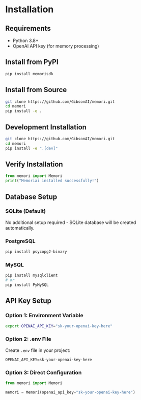 # Installation

## Requirements

- Python 3.8+
- OpenAI API key (for memory processing)

## Install from PyPI

```bash
pip install memorisdk
```

## Install from Source

```bash
git clone https://github.com/GibsonAI/memori.git
cd memori
pip install -e .
```

## Development Installation

```bash
git clone https://github.com/GibsonAI/memori.git
cd memori
pip install -e ".[dev]"
```

## Verify Installation

```python
from memori import Memori
print("Memoriai installed successfully!")
```

## Database Setup

### SQLite (Default)
No additional setup required - SQLite database will be created automatically.

### PostgreSQL
```bash
pip install psycopg2-binary
```

### MySQL
```bash
pip install mysqlclient
# or
pip install PyMySQL
```

## API Key Setup

### Option 1: Environment Variable
```bash
export OPENAI_API_KEY="sk-your-openai-key-here"
```

### Option 2: .env File
Create `.env` file in your project:
```
OPENAI_API_KEY=sk-your-openai-key-here
```

### Option 3: Direct Configuration
```python
from memori import Memori

memori = Memori(openai_api_key="sk-your-openai-key-here")
```